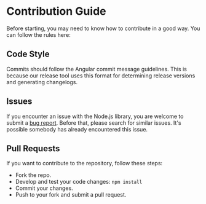 # Contribution Guide

Before starting, you may need to know how to contribute in a good way. You can follow the rules here:

## Code Style

Commits should follow the Angular commit message guidelines. This is because our release tool uses this format for determining release versions and generating changelogs.

## Issues

If you encounter an issue with the Node.js library, you are welcome to submit a [bug report](https://github.com/calpa/gatsby-starter-calpa-blog/issues/new). Before that, please search for similar issues. It's possible somebody has already encountered this issue.

## Pull Requests

If you want to contribute to the repository, follow these steps:

- Fork the repo.
- Develop and test your code changes: `npm install`
- Commit your changes.
- Push to your fork and submit a pull request.
